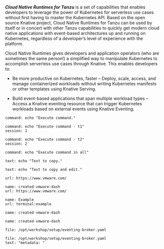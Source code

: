 ***Cloud Native Runtimes for Tanzu*** is a set of capabilities that enables developers to leverage the power of Kubernetes for serverless use cases without first having to master the Kubernetes API. Based on the open source Knative project, Cloud Native Runtimes for Tanzu can be used by itself or in concert with other Tanzu capabilities to quickly get modern cloud native applications with event-based architectures up and running on Kubernetes, regardless of a developer’s level of experience with the platform.

Cloud Native Runtimes gives developers and application operators (who are sometimes the same person!) a simplified way to manipulate Kubernetes to accomplish serverless use cases through Knative. This enables developers to:

- Be more productive on Kubernetes, faster – Deploy, scale, access, and manage containerized workloads without writing Kubernetes manifests or other templates using Knative Serving. 

- Build event-based applications that span multiple workload types – Access a Knative eventing resource that can trigger Kubernetes workloads based on external events using Knative Eventing.


```terminal:execute
command: echo "Execute command."
```


```terminal:execute
command: echo "Execute command - t1"
session: 1
```

```terminal:execute
command: echo "Execute command - t2"
session: 2
```

```terminal:execute-all
command: echo "Execute command in all"
```


```workshop:copy
text: echo "Text to copy."
```

```workshop:copy-and-edit
text: echo "Text to copy and edit."
```

```dashboard:open-url
url: https://www.vmware.com/
```

```dashboard:create-dashboard
name: created-vmware-dash
url: https://www.vmware.com/
```

```dashboard:create-dashboard
name: Example
url: terminal:example
```

```dashboard:reload-dashboard
name: created-vmware-dash
```

```dashboard:delete-dashboard
name: created-vmware-dash
```

```editor:open-file
file: /opt/workshop/setup/eventing-broker.yaml
```

```editor:select-matching-text
file: /opt/workshop/setup/eventing-broker.yaml
text: "metadata: "
```

